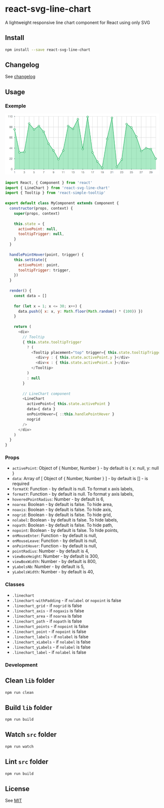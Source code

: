 # react-svg-line-chart

A lightweight responsive line chart component for React using only SVG

## Install

```sh
npm install --save react-svg-line-chart
```

## Changelog

See [changelog](./CHANGELOG.md)

## Usage

### Exemple

![LineChart exemple](/screenshots/line-chart.png)

```js
import React, { Component } from 'react'
import { LineChart } from 'react-svg-line-chart'
import { Tooltip } from 'react-simple-tooltip'

export default class MyComponent extends Component {
  constructor(props, context) {
    super(props, context)

    this.state = {
      activePoint: null,
      tooltipTrigger: null,
    }
  }

  handlePointHover(point, trigger) {
    this.setState({
      activePoint: point,
      tooltipTrigger: trigger,
    })
  }

  render() {
    const data = []

    for (let x = 1; x <= 30; x++) {
      data.push({ x: x, y: Math.floor(Math.random() * (100)) })
    }

    return (
      <div>
        // Tooltip
        { this.state.tooltipTrigger
          ? (
            <Tooltip placement="top" trigger={ this.state.tooltipTrigger }>
              <div>y : { this.state.activePoint.y }</div>
              <div>x : { this.state.activePoint.x }</div>
            </Tooltip>
          )
          : null
        }

        // LineChart component
        <LineChart
          activePoint={ this.state.activePoint }
          data={ data }
          onPointHover={ ::this.handlePointHover }
          nogrid
        />
      </div>
    )
  }
}
```

### Props

  * `activePoint`: Object of { Number, Number } - by default is { x: null, y: null }
  * `data`: Array of [ Object of { Number, Number } ] - by default is [] - is required
  * `formatX`: Function - by default is null. To format x axis labels,
  * `formatY`: Function - by default is null. To format y axis labels,
  * `hoveredPointRadius`: Number - by default is 6,
  * `noarea`: Boolean - by default is false. To hide area,
  * `noaxis`: Boolean - by default is false. To hide axis,
  * `nogrid`: Boolean - by default is false. To hide grid,
  * `nolabel`: Boolean - by default is false. To hide labels,
  * `nopath`: Boolean - by default is false. To hide path,
  * `nopoint`: Boolean - by default is false. To hide points,
  * `onMouseEnter`: Function - by default is null,
  * `onMouseLeave`: Function - by default is null,
  * `onPointHover`: Function - by default is null,
  * `pointRadius`: Number - by default is 4,
  * `viewBoxHeight`: Number - by default is 300,
  * `viewBoxWidth`: Number - by default is 800,
  * `yLabelsNb`: Number - by default is 5,
  * `yLabelsWidth`: Number - by default is 40,

### Classes

 * `.linechart`
 * `.linechart-withPadding` - if `nolabel` or `nopoint` is false
 * `.linechart_grid` - if `nogrid` is false 
 * `.linechart_axis` - if `nogaxis` is false 
 * `.linechart_area` - if `noarea` is false 
 * `.linechart_path` - if `nopath` is false 
 * `.linechart_points` - if `nopoint` is false 
 * `.linechart_point` - if `nopoint` is false 
 * `.linechart_labels` - if `nolabel` is false 
 * `.linechart_xLabels` - if `nolabel` is false 
 * `.linechart_yLabels` - if `nolabel` is false 
 * `.linechart_label` - if `nolabel` is false 

### Development

## Clean `lib` folder

```js
npm run clean
```

## Build `lib` folder

```js
npm run build
```

## Watch `src` folder

```js
npm run watch
```

## Lint `src` folder

```js
npm run build
```

## License

See [MIT](./LICENCE)
